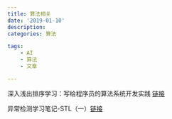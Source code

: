 ```yaml
---
title: 算法相关
date: '2019-01-10'
description:
categories: 算法

tags:
	- AI
	- 算法
	- 文章

---
```



深入浅出排序学习：写给程序员的算法系统开发实践 [链接](https://mp.weixin.qq.com/s?__biz=MjM5NjQ5MTI5OA==&mid=2651749883&idx=1&sn=df2c2cb9c442773225c7faf2a81050cf&chksm=bd12a4b68a652da00b2266c6bdd4ee758177ee489d53099054fefc09ef8362981c214f3ee80f&mpshare=1&scene=23&srcid=01029fSi6XQ2TxMlloBhhIUm%23rd)

异常检测学习笔记-STL（一）[链接](http://siye1982.github.io/2018/03/02/anomaly-detection1/)




